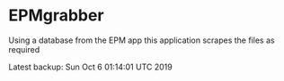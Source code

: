 # EPMgrabber
Using a database from the EPM app this application scrapes the files as required


Latest backup: Sun Oct 6 01:14:01 UTC 2019
